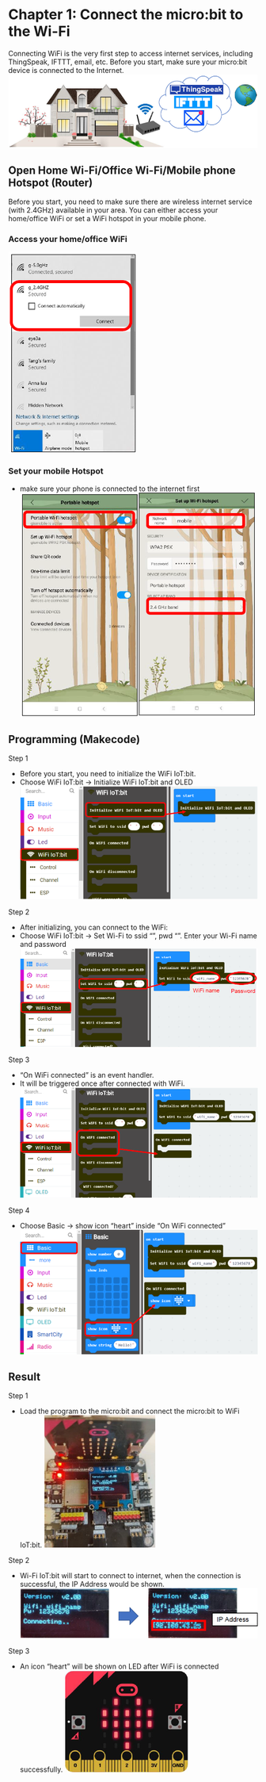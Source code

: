 # Chapter 1: Connect the micro:bit to the Wi-Fi

Connecting WiFi is the very first step to access internet services, including ThingSpeak, IFTTT, email, etc. Before you start, make sure your micro:bit device is connected to the Internet.
![pic](images/Ch1_01.png)

## Open Home Wi-Fi/Office Wi-Fi/Mobile phone Hotspot (Router)
Before you start, you need to make sure there are wireless internet service (with 2.4GHz) available in your area. You can either access your home/office WiFi or set a WiFi hotspot in your mobile phone.

### Access your home/office WiFi
![pic](images/Ch1_02.png)

 
### Set your mobile Hotspot
* make sure your phone is connected to the internet first
![pic](images/Ch1_03.png)


## Programming (Makecode)
<span id="subtitle" >Step 1</span>
* Before you start, you need to initialize the WiFi IoT:bit.
* Choose WiFi IoT:bit -> Initialize WiFi IoT:bit and OLED
![pic](images/Ch1_04.png)

<span id="subtitle" >Step 2</span>
* After initializing, you can connect to the WiFi:
* Choose WiFi IoT:bit -> Set Wi-Fi to ssid “”, pwd “”. Enter your Wi-Fi name and password
![pic](images/Ch1_05.png)

<span id="subtitle" >Step 3</span>
* “On WiFi connected” is an event handler.
* It will be triggered once after connected with WiFi.
![pic](images/Ch1_06.png)

<span id="subtitle" >Step 4</span>
* Choose Basic -> show icon “heart” inside “On WiFi connected”
![pic](images/Ch1_07.png)


## Result
<span id="subtitle" >Step 1</span>
* Load the program to the micro:bit and connect the micro:bit to WiFi IoT:bit.
![pic](images/Ch1_08.png)

<span id="subtitle" >Step 2</span>
* Wi-Fi IoT:bit will start to connect to internet, when the connection is successful, the IP Address would be shown. 
![pic](images/Ch1_09.png)

<span id="subtitle" >Step 3</span>
* An icon “heart” will be shown on LED after WiFi is connected successfully.
![pic](images/Ch1_10.png)
